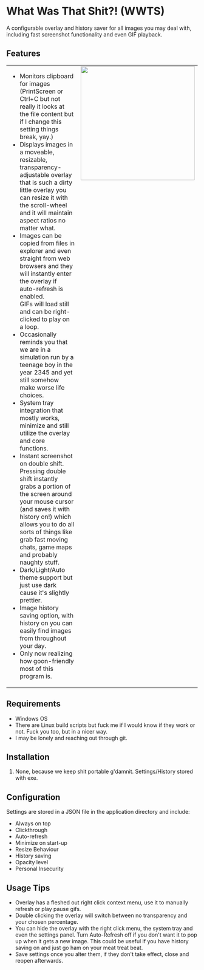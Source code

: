 # What Was That Shit?! (WWTS)

A configurable overlay and history saver for all images you may deal with, including fast screenshot functionality and even GIF playback.



## Features
<table width="100%">
<tr>
<td width="70%" valign="top">

- Monitors clipboard for images (PrintScreen or Ctrl+C but not really it looks at the file content but if I change this setting things break, yay.)  
- Displays images in a moveable, resizable, transparency-adjustable overlay that is such a dirty little overlay you can resize it with the scroll-wheel and it will maintain aspect ratios no matter what.  
- Images can be copied from files in explorer and even straight from web browsers and they will instantly enter the overlay if auto-refresh is enabled.  
  GIFs will load still and can be right-clicked to play on a loop.  
- Occasionally reminds you that we are in a simulation run by a teenage boy in the year 2345 and yet still somehow make worse life choices.  
- System tray integration that mostly works, minimize and still utilize the overlay and core functions.  
- Instant screenshot on double shift. Pressing double shift instantly grabs a portion of the screen around your mouse cursor (and saves it with history on!) which allows you to do all sorts of things like grab fast moving chats, game maps and probably naughty stuff.  
- Dark/Light/Auto theme support but just use dark cause it's slightly prettier.  
- Image history saving option, with history on you can easily find images from throughout your day.  
- Only now realizing how goon-friendly most of this program is.

</td>
<td width="30%" align="right" valign="top">
  <img src="https://github.com/user-attachments/assets/fcc6177e-45df-4869-ad0d-dc85b3abfd3e" width="300" />
</td>
</tr>
</table>



## Requirements

- Windows OS
- There are Linux build scripts but fuck me if I would know if they work or not. Fuck you too, but in a nicer way.
- I may be lonely and reaching out through git.

## Installation

1. None, because we keep shit portable g'damnit. Settings/History stored with exe.

## Configuration

Settings are stored in a JSON file in the application directory and include:
- Always on top
- Clickthrough
- Auto-refresh
- Minimize on start-up
- Resize Behaviour
- History saving
- Opacity level
- Personal Insecurity

## Usage Tips

- Overlay has a fleshed out right click context menu, use it to manually refresh or play pause gifs.
- Double clicking the overlay will switch between no transparency and your chosen percentage.
- You can hide the overlay with the right click menu, the system tray and even the settings panel. 
	Turn Auto-Refresh off if you don't want it to pop up when it gets a new image. This could be useful if you have history saving on and just go ham 	on your meat treat beat.
- Save settings once you alter them, if they don't take effect, close and reopen afterwards. 
